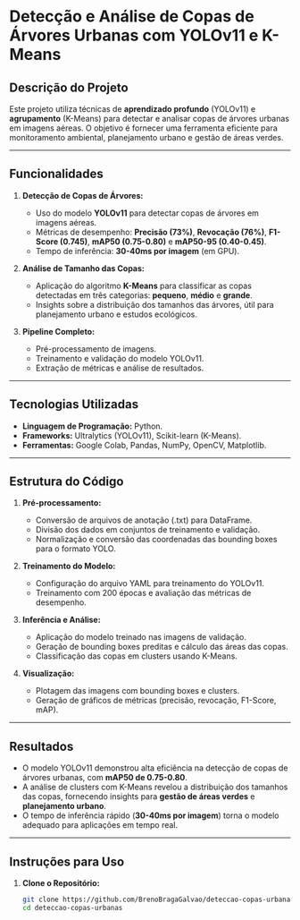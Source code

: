 # Detecção e Análise de Copas de Árvores Urbanas com YOLOv11 e K-Means

## Descrição do Projeto
Este projeto utiliza técnicas de **aprendizado profundo** (YOLOv11) e **agrupamento** (K-Means) para detectar e analisar copas de árvores urbanas em imagens aéreas. O objetivo é fornecer uma ferramenta eficiente para monitoramento ambiental, planejamento urbano e gestão de áreas verdes.

---

## Funcionalidades
1. **Detecção de Copas de Árvores:**
   - Uso do modelo **YOLOv11** para detectar copas de árvores em imagens aéreas.
   - Métricas de desempenho: **Precisão (73%)**, **Revocação (76%)**, **F1-Score (0.745)**, **mAP50 (0.75-0.80)** e **mAP50-95 (0.40-0.45)**.
   - Tempo de inferência: **30-40ms por imagem** (em GPU).

2. **Análise de Tamanho das Copas:**
   - Aplicação do algoritmo **K-Means** para classificar as copas detectadas em três categorias: **pequeno**, **médio** e **grande**.
   - Insights sobre a distribuição dos tamanhos das árvores, útil para planejamento urbano e estudos ecológicos.

3. **Pipeline Completo:**
   - Pré-processamento de imagens.
   - Treinamento e validação do modelo YOLOv11.
   - Extração de métricas e análise de resultados.

---

## Tecnologias Utilizadas
- **Linguagem de Programação:** Python.
- **Frameworks:** Ultralytics (YOLOv11), Scikit-learn (K-Means).
- **Ferramentas:** Google Colab, Pandas, NumPy, OpenCV, Matplotlib.

---

## Estrutura do Código
1. **Pré-processamento:**
   - Conversão de arquivos de anotação (.txt) para DataFrame.
   - Divisão dos dados em conjuntos de treinamento e validação.
   - Normalização e conversão das coordenadas das bounding boxes para o formato YOLO.

2. **Treinamento do Modelo:**
   - Configuração do arquivo YAML para treinamento do YOLOv11.
   - Treinamento com 200 épocas e avaliação das métricas de desempenho.

3. **Inferência e Análise:**
   - Aplicação do modelo treinado nas imagens de validação.
   - Geração de bounding boxes preditas e cálculo das áreas das copas.
   - Classificação das copas em clusters usando K-Means.

4. **Visualização:**
   - Plotagem das imagens com bounding boxes e clusters.
   - Geração de gráficos de métricas (precisão, revocação, F1-Score, mAP).

---

## Resultados
- O modelo YOLOv11 demonstrou alta eficiência na detecção de copas de árvores urbanas, com **mAP50 de 0.75-0.80**.
- A análise de clusters com K-Means revelou a distribuição dos tamanhos das copas, fornecendo insights para **gestão de áreas verdes** e **planejamento urbano**.
- O tempo de inferência rápido (**30-40ms por imagem**) torna o modelo adequado para aplicações em tempo real.

---

## Instruções para Uso
1. **Clone o Repositório:**
   ```bash
   git clone https://github.com/BrenoBragaGalvao/deteccao-copas-urbanas.git
   cd deteccao-copas-urbanas
